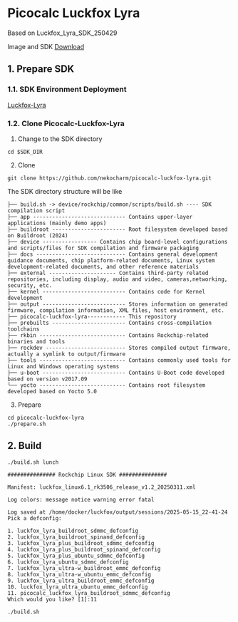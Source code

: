 # Picocalc Luckfox Lyra

Based on Luckfox_Lyra_SDK_250429

Image and SDK [Download](https://mega.nz/folder/hn8iUDzY#Db-FwlFiGOg4CetCUm3r9Q)

## 1. Prepare SDK

### 1.1. SDK Environment Deployment

[Luckfox-Lyra](https://wiki.luckfox.com/Luckfox-Lyra/SDK)

### 1.2. Clone Picocalc-Luckfox-Lyra

1. Change to the SDK directory

```shell
cd $SDK_DIR
```

2. Clone

```shell
git clone https://github.com/nekocharm/picocalc-luckfox-lyra.git
```

The SDK directory structure will be like

```
├── build.sh -> device/rockchip/common/scripts/build.sh ---- SDK compilation script
├── app ----------------------------- Contains upper-layer applications (mainly demo apps)
├── buildroot ----------------------- Root filesystem developed based on Buildroot (2024)
├── device ----------------- Contains chip board-level configurations and scripts/files for SDK compilation and firmware packaging
├── docs ---------------------------- Contains general development guidance documents, chip platform-related documents, Linux system development-related documents, and other reference materials
├── external --------------------- Contains third-party related repositories, including display, audio and video, cameras,networking, security, etc.
├── kernel -------------------------- Contains code for Kernel development
├── output -------------------------- Stores information on generated firmware, compilation information, XML files, host environment, etc.
├── picocalc-luckfox-lyra------------ This repository
├── prebuilts ----------------------- Contains cross-compilation toolchains
├── rkbin --------------------------- Contains Rockchip-related binaries and tools
├── rockdev ------------------------- Stores compiled output firmware, actually a symlink to output/firmware 
├── tools --------------------------- Contains commonly used tools for Linux and Windows operating systems 
├── u-boot -------------------------- Contains U-Boot code developed based on version v2017.09
└── yocto --------------------------- Contains root filesystem developed based on Yocto 5.0
```

3. Prepare

```shell
cd picocalc-luckfox-lyra
./prepare.sh
```

## 2. Build

```shell
./build.sh lunch

############### Rockchip Linux SDK ###############

Manifest: luckfox_linux6.1_rk3506_release_v1.2_20250311.xml

Log colors: message notice warning error fatal

Log saved at /home/docker/luckfox/output/sessions/2025-05-15_22-41-24
Pick a defconfig:

1. luckfox_lyra_buildroot_sdmmc_defconfig
2. luckfox_lyra_buildroot_spinand_defconfig
3. luckfox_lyra_plus_buildroot_sdmmc_defconfig
4. luckfox_lyra_plus_buildroot_spinand_defconfig
5. luckfox_lyra_plus_ubuntu_sdmmc_defconfig
6. luckfox_lyra_ubuntu_sdmmc_defconfig
7. luckfox_lyra_ultra-w_buildroot_emmc_defconfig
8. luckfox_lyra_ultra-w_ubuntu_emmc_defconfig
9. luckfox_lyra_ultra_buildroot_emmc_defconfig
10. luckfox_lyra_ultra_ubuntu_emmc_defconfig
11. picocalc_luckfox_lyra_buildroot_sdmmc_defconfig
Which would you like? [1]:11

./build.sh
```
